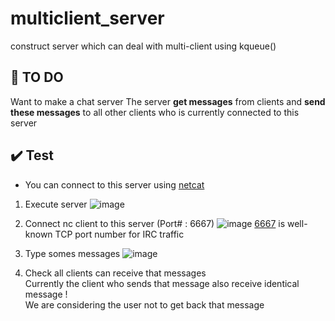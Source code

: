 # multiclient_server
construct server which can deal with multi-client using kqueue()

## 🎯 TO DO
Want to make a chat server
The server **get messages** from clients and **send these messages** to all other clients who is currently connected to this server

## ✔️ Test
- You can connect to this server using [netcat](https://en.wikipedia.org/wiki/Netcat)
1. Execute server
![image](https://user-images.githubusercontent.com/64132798/213835859-a615a09f-e9ea-490d-9d48-611dc26568b5.png)

2. Connect nc client to this server (Port# : 6667)
![image](https://user-images.githubusercontent.com/64132798/213835899-f5349c09-3e22-4210-8e0a-3773594d6da2.png)
[6667](https://wiki.wireshark.org/IRC.md) is well-known TCP port number for IRC traffic

3. Type somes messages
![image](https://user-images.githubusercontent.com/64132798/213837356-4a27e3c3-452b-4a45-8c1f-5b0a11f0454e.png)

4. Check all clients can receive that messages <br>
Currently the client who sends that message also receive identical message ! <br>
We are considering the user not to get back that message
